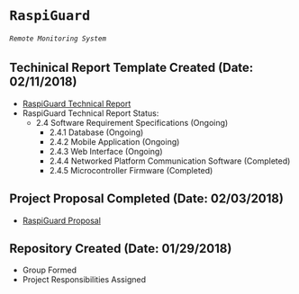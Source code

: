 # `RaspiGuard`
###### `Remote Monitoring System`

## Techinical Report Template Created (Date: 02/11/2018)
- [RaspiGuard Technical Report](https://raw.githubusercontent.com/V-Socrates/RaspiGuard/master/Documentation/RaspiGuard%20Technical%20Report%20(Template).docx)
- RaspiGuard Technical Report Status: 
  - 2.4 Software Requirement Specifications (Ongoing)
    - 2.4.1 Database (Ongoing)
    - 2.4.2 Mobile Application (Ongoing)
    - 2.4.3 Web Interface (Ongoing)
    - 2.4.4 Networked Platform Communication Software (Completed)
    - 2.4.5 Microcontroller Firmware (Completed)
  
## Project Proposal Completed (Date: 02/03/2018)
- [RaspiGuard Proposal](https://raw.githubusercontent.com/V-Socrates/RaspiGuard/master/Documentation/RaspiGuard%20Project%20Proposal.pdf)

## Repository Created (Date: 01/29/2018)
- Group Formed
- Project Responsibilities Assigned
